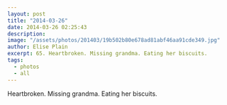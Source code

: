 ```yaml
---
layout: post
title: "2014-03-26"
date: 2014-03-26 02:25:43
description: 
image: "/assets/photos/201403/19b502b80e678ad81abf46aa91cde349.jpg"
author: Elise Plain
excerpt: 65. Heartbroken. Missing grandma. Eating her biscuits.
tags: 
  - photos
  - all
---
```


Heartbroken. Missing grandma. Eating her biscuits.
<p></p>
